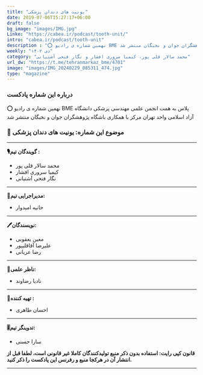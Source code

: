 ```yaml
---
title: "یونیت های دندان پزشکی"
date: 2019-07-06T15:27:17+06:00
draft: false
bg_image: "images/IMG.jpg"
Linke: "https://cabea.ir/podcast/tooth-unit/"
intro: "cabea.ir/podcast/tooth-unit"
description : "⭕️ نهمین شماره ی رادیو BME پلاس به همت انجمن علمی مهندسی پزشکی دانشگاه آزاد اسلامی واحد تهران مرکز با همکاری باشگاه پژوهشگران جوان و نخبگان منتشر شد"
weekly: "دی ۱۴۰۲"
category: "محمد سالار قلی پور، کیمیا سروری افشار و نگار فتحی آشتیانی"
url_dw: "https://t.me/tehranmarkaz_bme/4701"
image: "images/IMG_20240229_085311_474.jpg"
type: "magazine"
---
```



### درباره این شماره پادکست

⭕️ نهمین شماره ی رادیو BME پلاس به همت انجمن علمی مهندسی پزشکی دانشگاه آزاد اسلامی واحد تهران مرکز با همکاری باشگاه پژوهشگران جوان و نخبگان منتشر شد

### 📌 موضوع این شماره: یونیت های دندان پزشکی

-----------------------------

**🎙گویندگان تیم :**

- محمد سالار قلی پور 
- کیمیا سروری افشار
- نگار فتحی آشتیانی

-----------------------------

**📝مدیراجرایی تیم:**

- حانیه امیدوار

-----------------------------

**🖊نویسندگان:**
- معین یعقوبی
- علیرضا آقاقلیپور
- رضا عریانی

-----------------------------

**📝ناظر علمی:**
- نادیا رضاوند

-----------------------------
**🧰تهیه کننده :**

- احسان طاهری

-----------------------------
**🎚تدوینگر تیم:**

- سارا حسنی

**قانون کپی رایت: استفاده بدون ذکر منبع تولیدکنندگان کاملا غیر قانونی است، لطفا قبل از انتشار آن در هرکجا منبع و رفرنس این پادکست را ذکر کنید.**

--------------------------------------------------------
